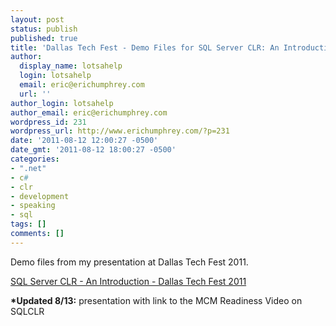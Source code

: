 ```yaml
---
layout: post
status: publish
published: true
title: 'Dallas Tech Fest - Demo Files for SQL Server CLR: An Introduction'
author:
  display_name: lotsahelp
  login: lotsahelp
  email: eric@erichumphrey.com
  url: ''
author_login: lotsahelp
author_email: eric@erichumphrey.com
wordpress_id: 231
wordpress_url: http://www.erichumphrey.com/?p=231
date: '2011-08-12 12:00:27 -0500'
date_gmt: '2011-08-12 18:00:27 -0500'
categories:
- ".net"
- c#
- clr
- development
- speaking
- sql
tags: []
comments: []
---
```

<p>Demo files from my presentation at Dallas Tech Fest 2011.</p>
<p><a href="/wp-content/uploads/2011/08/SQL-Server-CLR-An-Introduction1.zip">SQL Server CLR - An Introduction - Dallas Tech Fest 2011</a></p>
<p><strong>*Updated 8/13:</strong> presentation with link to the MCM Readiness Video on SQLCLR</p>
